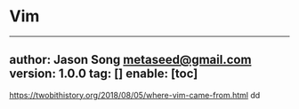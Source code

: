 # Vim
---
author: Jason Song <metaseed@gmail.com>
version: 1.0.0
tag: []
enable: [toc]
---
https://twobithistory.org/2018/08/05/where-vim-came-from.html
dd